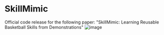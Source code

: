# SkillMimic
Official code release for the following paper:
"SkillMimic: Learning Reusable Basketball Skills from Demonstrations"
![image](https://github.com/user-attachments/assets/ac75c9be-f144-4b6d-980f-272c6f657627)

